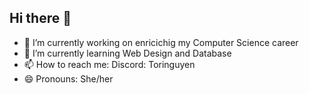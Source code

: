 ## Hi there 👋

- 🔭 I’m currently working on enricichig my Computer Science career
- 🌱 I’m currently learning Web Design and Database
- 📫 How to reach me: Discord: Toringuyen 
- 😄 Pronouns: She/her

